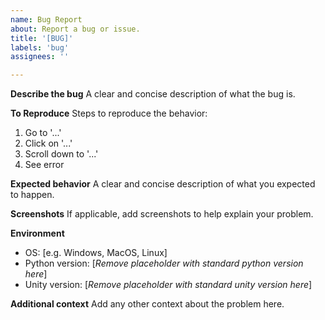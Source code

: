 ```yaml
---
name: Bug Report
about: Report a bug or issue.
title: '[BUG]'
labels: 'bug'
assignees: ''

---
```


**Describe the bug**
A clear and concise description of what the bug is.

**To Reproduce**
Steps to reproduce the behavior:
1. Go to '...'
2. Click on '...'
3. Scroll down to '...'
4. See error

**Expected behavior**
A clear and concise description of what you expected to happen.

**Screenshots**
If applicable, add screenshots to help explain your problem.

**Environment**
- OS: [e.g. Windows, MacOS, Linux]
- Python version: [*Remove placeholder with standard python version here*]
- Unity version: [*Remove placeholder with standard unity version here*]

**Additional context**
Add any other context about the problem here.